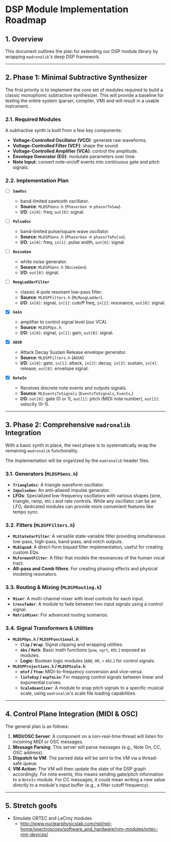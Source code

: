 # DSP Module Implementation Roadmap

## 1. Overview

This document outlines the plan for extending our DSP module library by wrapping `madronalib`'s deep DSP framework.

---

## 2. Phase 1: Minimal Subtractive Synthesizer

The first priority is to implement the core set of modules required to build a classic monophonic subtractive synthesizer. This will provide a baseline for testing the entire system (parser, compiler, VM) and will result in a usable instrument.

### 2.1. Required Modules

A subtractive synth is built from a few key components:

-   **Voltage-Controlled Oscillator (VCO)**: generate raw waveforms.
-   **Voltage-Controlled Filter (VCF)**: shape the sound.
-   **Voltage-Controlled Amplifier (VCA)**: control the amplitude.
-   **Envelope Generator (EG)**: modulate parameters over time.
-   **Note Input**: convert note-on/off events into continuous gate and pitch signals.

### 2.2. Implementation Plan

-   [ ] **`SawOsc`**
    -   band-limited sawtooth oscillator.
    -   **Source**: `MLDSPGens.h` (`PhasorGen` -> `phasorToSaw`).
    -   **I/O**: `in[0]`: freq, `out[0]`: signal.

-   [ ] **`PulseOsc`**
    -   band-limited pulse/square wave oscillator.
    -   **Source**: `MLDSPGens.h` (`PhasorGen` -> `phasorToPulse`).
    -   **I/O**: `in[0]`: freq, `in[1]`: pulse width, `out[0]`: signal.

-   [ ] **`NoiseGen`**
    -   white noise generator.
    -   **Source**: `MLDSPGens.h` (`NoiseGen`).
    -   **I/O**: `out[0]`: signal.

-   [ ] **`MoogLadderFilter`**
    -   classic 4-pole resonant low-pass filter.
    -   **Source**: `MLDSPFilters.h` (`MLMoogLadder`).
    -   **I/O**: `in[0]`: signal, `in[1]`: cutoff freq, `in[2]`: resonance, `out[0]`: signal.

-   [x] **`Gain`**
    -   amplifier to control signal level (our VCA).
    -   **Source**: `MLDSPOps.h`.
    -   **I/O**: `in[0]`: signal, `in[1]`: gain, `out[0]`: signal.

-   [x] **`ADSR`**
    -   Attack Decay Sustain Release envelope generator.
    -   **Source**: `MLDSPFilters.h` (`ADSR`)
    -   **I/O**: `in[0]`: gate, `in[1]`: attack, `in[2]`: decay, `in[3]`: sustain, `in[4]`: release, `out[0]`: envelope signal.

-   [x] **`NoteIn`**
    -   Receives discrete note events and outputs signals.
    -   **Source**: `MLEventsToSignals` (`EventsToSignals`, `Events`.)
    -   **I/O**: `out[0]`: gate (0 or 1), `out[1]`: pitch (MIDI note number), `out[2]`: velocity (0-1).

---

## 3. Phase 2: Comprehensive `madronalib` Integration

With a basic synth in place, the next phase is to systematically wrap the remaining `madronalib` functionality.

The implementation will be organized by the `madronalib` header files.

### 3.1. Generators (`MLDSPGens.h`)

-   **`TriangleOsc`**: A triangle waveform oscillator.
-   **`ImpulseGen`**: An anti-aliased impulse generator.
-   **LFOs**: Specialized low-frequency oscillators with various shapes (sine, triangle, ramp, etc.) and rate controls. While any oscillator can be an LFO, dedicated modules can provide more convenient features like tempo sync.

### 3.2. Filters (`MLDSPFilters.h`)

-   **`MLStateVarFilter`**: A versatile state-variable filter providing simultaneous low-pass, high-pass, band-pass, and notch outputs.
-   **`MLBiquad`**: A direct-form biquad filter implementation, useful for creating custom EQs.
-   **`MLFormantFilter`**: A filter that models the resonances of the human vocal tract.
-   **All-pass and Comb filters**: For creating phasing effects and physical modeling resonators.

### 3.3. Routing & Mixing (`MLDSPRouting.h`)

-   **`Mixer`**: A multi-channel mixer with level controls for each input.
-   **`Crossfader`**: A module to fade between two input signals using a control signal.
-   **`MatrixMixer`**: For advanced routing scenarios.

### 3.4. Signal Transformers & Utilities

-   **`MLDSPOps.h` / `MLDSPFunctional.h`**:
    -   **`Clip` / `Wrap`**: Signal clipping and wrapping utilities.
    -   **`Abs` / `Math`**: Basic math functions (`pow`, `sqrt`, etc.) exposed as modules.
    -   **Logic**: Boolean logic modules (`AND`, `OR`, `>` etc.) for control signals.
-   **`MLDSPProjections.h` / `MLDSPScale.h`**:
    -   **`mtof` / `ftom`**: MIDI-to-frequency conversion and vice-versa.
    -   **`linToExp` / `expToLin`**: For mapping control signals between linear and exponential curves.
    -   **`ScaleQuantizer`**: A module to snap pitch signals to a specific musical scale, using `madronalib`'s scale file loading capabilities.

---

## 4. Control Plane Integration (MIDI & OSC)

The general plan is as follows:

1.  **MIDI/OSC Server**: A component on a non-real-time thread will listen for incoming MIDI or OSC messages.
2.  **Message Parsing**: This server will parse messages (e.g., Note On, CC, OSC address).
3.  **Dispatch to VM**: The parsed data will be sent to the VM via a thread-safe queue.
4.  **VM Action**: The VM will then update the state of the DSP graph accordingly. For note events, this means sending gate/pitch information to a `NoteIn` module. For CC messages, it could mean writing a new value directly to a module's input buffer (e.g., a filter cutoff frequency).

---

## 5. Stretch goofs

- Simulate ORTEC and LeCroy modules
    - http://www.nuclearphysicslab.com/npl/npl-home/spectroscopy/software_and_hardware/nim-modules/ortec-nim-devices/
